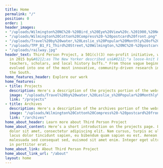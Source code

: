 ```yaml
---
title: Home
permalink: "/"
position: 0
order: 1
header_images:
- "/uploads/Wilmington%20NC%20-%20Bird_s%20Eye%20View%20c.%201900,%20New%20Hanover%20County%20LibraryJPG.jpg"
- "/uploads/Wilmington%20Cotton%20Compress%20-%20postcard%20front.png"
- "/uploads/Travel%20by%20water,%20Leslie_s%20Popular%20Monthly%20of%20April%201877.png"
- "/uploads/TPP_B1_F1_Third%20Street,%20Wilmington,%20NC%20-%20postcard%20-%20nothing%20on%20back,%20undated.jpg"
- "/uploads/railway.jpg"
header_text: Third Person Project, a 501(c)(3) non-profit initiative, was founded
  in 2015 by&#8212;as The New Yorker described us&#8212;"a loose-knit band of writers,
  teachers, scholars, and local history buffs." From those vague beginnings, TPP has
  evolved into one of the most innovative, community-driven research initiatives in
  the South.
home_features_header: Explore our work
home_features:
- title: Projects
  description: Here's a description of the projects portion of the website.
  image: "/uploads/Travel%20by%20water,%20Leslie_s%20Popular%20Monthly%20of%20April%201877.png"
  link: "/projects"
- title: Archives
  description: Here's a description of the archives portion of the website.
  image: "/uploads/Wilmington%20Cotton%20Compress%20-%20postcard%20front.png"
  link: "/archives"
home_about_header: Learn more about Third Person Project
home_about_content: Here’s a short introduction on the projects page. Lorem ipsum
  dolor sit amet, consectetur adipiscing elit. Nam cursus, turpis ac ultricies placerat,
  lacus dolor tincidunt sapien, eu bibendum quam sapien eu est. Aenean mauris mi,
  malesuada sed consequat sed, euismod sit amet enim. Integer eget ultricies elit,
  in porttitor erat.
home_about_link: About Third Person Project
home_about_link_url: "/about"
layout: home
---
```


